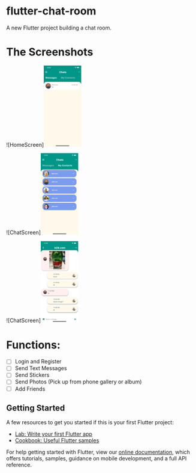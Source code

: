 # flutter-chat-room

A new Flutter project building a chat room.

# The Screenshots

![HomeScreen]<img src="./screenshots/3.png" width="100">

![ChatScreen]<img src="./screenshots/4.png" width="100">

![ChatScreen]<img src="./screenshots/5.png" width="100">

# Functions:
 - [ ]  Login and Register
 - [ ]  Send Text Messages
 - [ ]  Send Stickers
 - [ ]  Send Photos (Pick up from phone gallery or album)
 - [ ]  Add Friends

## Getting Started

A few resources to get you started if this is your first Flutter project:

- [Lab: Write your first Flutter app](https://flutter.dev/docs/get-started/codelab)
- [Cookbook: Useful Flutter samples](https://flutter.dev/docs/cookbook)

For help getting started with Flutter, view our
[online documentation](https://flutter.dev/docs), which offers tutorials,
samples, guidance on mobile development, and a full API reference.
